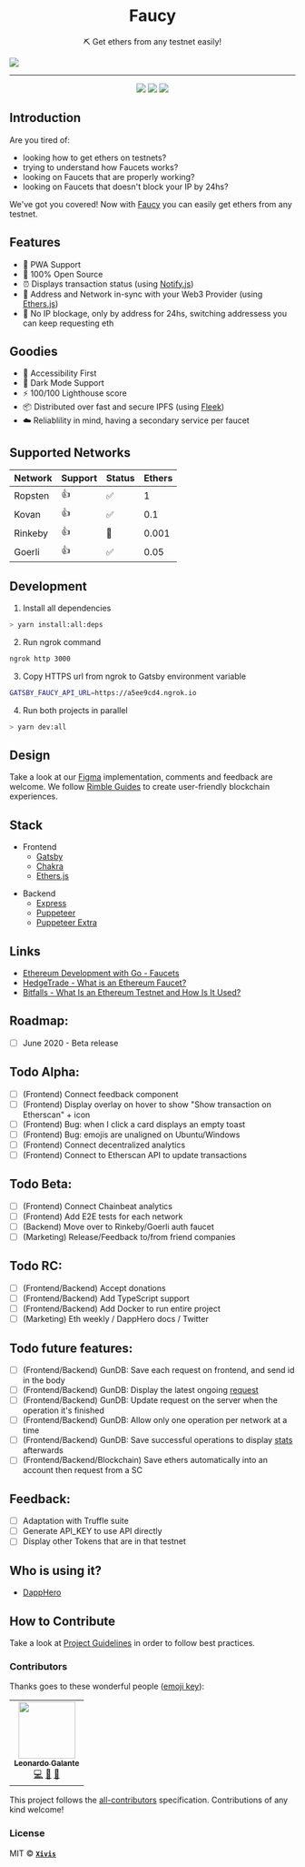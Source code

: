 <h1 align="center">Faucy</h1>
<p align="center">⛏ Get ethers from any testnet easily!</p>

<img src="https://i.ibb.co/0YmgWrZ/Captura-de-Pantalla-2020-05-07-a-la-s-13-04-59.png">

---

<div align="center">
  <img src="https://img.shields.io/github/issues/xivis/faucy?style=for-the-badge">
  <img src="https://img.shields.io/github/issues-pr/xivis/faucy?style=for-the-badge">
  <img src="https://img.shields.io/badge/all-contributors/xivis/faucy?style=for-the-badge">
</div>

## Introduction

Are you tired of:

- looking how to get ethers on testnets?
- trying to understand how Faucets works?
- looking on Faucets that are properly working?
- looking on Faucets that doesn't block your IP by 24hs?

We've got you covered! Now with [Faucy](https://faucy.dev/) you can easily get ethers from any testnet.

## Features

- 🔋 PWA Support
- 🐙 100% Open Source
- ⏰ Displays transaction status (using [Notify.js](https://docs.blocknative.com/notify))
- 🔗 Address and Network in-sync with your Web3 Provider (using [Ethers.js](https://github.com/ethers-io/ethers.js))
- 🚰 No IP blockage, only by address for 24hs, switching addressess you can keep requesting eth

## Goodies

- 🦮 Accessibility First
- 🌚 Dark Mode Support
- ⚡️ 100/100 Lighthouse score
- 📦 Distributed over fast and secure IPFS (using [Fleek](https://fleek.co))
- ☁️ Reliablility in mind, having a secondary service per faucet

## Supported Networks

| Network | Support | Status | Ethers |
| ------- | ------- | ------ | ------ |
| Ropsten | 👍      | ✅     | 1      |
| Kovan   | 👍      | ✅     | 0.1    |
| Rinkeby | 👍      | 🔴     | 0.001  |
| Goerli  | 👍      | ✅     | 0.05   |

## Development

1. Install all dependencies

```bash
> yarn install:all:deps
```

2. Run ngrok command

```bash
ngrok http 3000
```

3. Copy HTTPS url from ngrok to Gatsby environment variable

```bash
GATSBY_FAUCY_API_URL=https://a5ee9cd4.ngrok.io
```

4. Run both projects in parallel

```bash
> yarn dev:all
```

## Design

Take a look at our [Figma](https://www.figma.com/file/e2ki1kz4pSTsXX6KAuyuaI/Faucy_UI?node-id=0%3A1) implementation, comments and feedback are welcome.
We follow [Rimble Guides](https://rimble.consensys.design/guides) to create user-friendly blockchain experiences.

## Stack

- Frontend
  - [Gatsby](https://www.gatsbyjs.org)
  - [Chakra](https://chakra-ui.com)
  - [Ethers.js](https://github.com/ethers-io/ethers.js)

* Backend
  - [Express](https://expressjs.com)
  - [Puppeteer](https://pptr.dev)
  - [Puppeteer Extra](https://github.com/berstend/puppeteer-extra)

## Links

- [Ethereum Development with Go - Faucets](https://goethereumbook.org/faucets/)
- [HedgeTrade - What is an Ethereum Faucet?](https://hedgetrade.com/what-is-ethereum-faucet/)
- [Bitfalls - What Is an Ethereum Testnet and How Is It Used?](https://bitfalls.com/2018/05/31/what-is-an-ethereum-testnet-and-how-is-it-used/)

## Roadmap:

- [ ] June 2020 - Beta release

## Todo Alpha:

- [ ] (Frontend) Connect feedback component
- [ ] (Frontend) Display overlay on hover to show "Show transaction on Etherscan" + icon
- [ ] (Frontend) Bug: when I click a card displays an empty toast
- [ ] (Frontend) Bug: emojis are unaligned on Ubuntu/Windows
- [ ] (Frontend) Connect decentralized analytics
- [ ] (Frontend) Connect to Etherscan API to update transactions

## Todo Beta:

- [ ] (Frontend) Connect Chainbeat analytics
- [ ] (Frontend) Add E2E tests for each network
- [ ] (Backend) Move over to Rinkeby/Goerli auth faucet
- [ ] (Marketing) Release/Feedback to/from friend companies

## Todo RC:

- [ ] (Frontend/Backend) Accept donations
- [ ] (Frontend/Backend) Add TypeScript support
- [ ] (Frontend/Backend) Add Docker to run entire project
- [ ] (Marketing) Eth weekly / DappHero docs / Twitter

## Todo future features:

- [ ] (Frontend/Backend) GunDB: Save each request on frontend, and send id in the body
- [ ] (Frontend/Backend) GunDB: Display the latest ongoing [request](https://i.ibb.co/c1v6SzK/Captura-de-Pantalla-2020-04-21-a-la-s-17-56-42.png)
- [ ] (Frontend/Backend) GunDB: Update request on the server when the operation it's finished
- [ ] (Frontend/Backend) GunDB: Allow only one operation per network at a time
- [ ] (Frontend/Backend) GunDB: Save successful operations to display [stats](https://i.ibb.co/HGZtYrH/Captura-de-Pantalla-2020-04-21-a-la-s-17-54-03.png) afterwards
- [ ] (Frontend/Backend/Blockchain) Save ethers automatically into an account then request from a SC

## Feedback:

- [ ] Adaptation with Truffle suite
- [ ] Generate API_KEY to use API directly
- [ ] Display other Tokens that are in that testnet

## Who is using it?

- [DappHero](https://www.dapphero.io)

## How to Contribute

Take a look at [Project Guidelines](https://github.com/elsewhencode/project-guidelines) in order to follow best practices.

### Contributors

Thanks goes to these wonderful people ([emoji key](https://allcontributors.org/docs/en/emoji-key)):

<!-- ALL-CONTRIBUTORS-LIST:START - Do not remove or modify this section -->
<!-- prettier-ignore-start -->
<!-- markdownlint-disable -->
<table>
  <tr>
    <td align="center"><a href="https://leonardogalante.com"><img src="https://avatars3.githubusercontent.com/u/2475912?v=4" width="100px;" alt=""/><br /><sub><b>Leonardo Galante</b></sub></a><br /><a href="https://github.com/Xivis/faucy/commits?author=lndgalante" title="Code">💻</a> <a href="https://github.com/Xivis/faucy/commits?author=lndgalante" title="Documentation">📖</a> <a href="#projectManagement-lndgalante" title="Project Management">📆</a></td>
  </tr>
</table>

<!-- markdownlint-enable -->
<!-- prettier-ignore-end -->
<!-- ALL-CONTRIBUTORS-LIST:END -->

This project follows the [all-contributors](https://github.com/all-contributors/all-contributors) specification. Contributions of any kind welcome!

### License

MIT © **[`Xivis`](https://xivis.com)**
